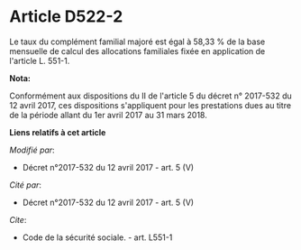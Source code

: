# Article D522-2

Le taux du complément familial majoré est égal à 58,33 % de la base mensuelle de calcul des allocations familiales fixée en
application de l'article L. 551-1.

**Nota:**

Conformément aux dispositions du II de l'article 5 du décret n° 2017-532 du 12 avril 2017, ces dispositions s'appliquent pour
les prestations dues au titre de la période allant du 1er avril 2017 au 31 mars 2018.

**Liens relatifs à cet article**

_Modifié par_:

  - Décret n°2017-532 du 12 avril 2017 - art. 5 (V)

_Cité par_:

  - Décret n°2017-532 du 12 avril 2017 - art. 5 (V)

_Cite_:

  - Code de la sécurité sociale. - art. L551-1
